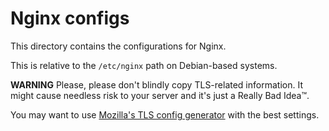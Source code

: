 # Nginx configs

This directory contains the configurations for Nginx.

This is relative to the `/etc/nginx` path on Debian-based systems.

**WARNING** Please, please don't blindly copy TLS-related information. It might
cause needless risk to your server and it's just a Really Bad Idea™.

You may want to use [Mozilla's TLS config generator][tls-config] with the best
settings.

[tls-config]: https://mozilla.github.io/server-side-tls/ssl-config-generator/?server=nginx-1.10.1&openssl=1.0.1e&hsts=yes&profile=modern
